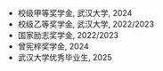 - 校级甲等奖学金, 武汉大学, 2024
- 校级乙等奖学金, 武汉大学, 2022/2023
- 国家励志奖学金, 2022/2023
- 曾宪梓奖学金, 2024
- 武汉大学优秀毕业生, 2025
